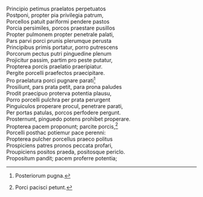 Principio petimus praelatos perpetuatos  
Postponi, propter pia privilegia patrum,  
Porcellos patuit pariformi pendere pastos  
Porcia persimiles, porcos praestare pusillos  
Propter pulmonem propter penetrale palati,  
Pars parvi porci prunis plerumque perusta  
Principibus primis portatur, porro putrescens  
Porcorum pectus putri pinguedine plenum  
Projicitur passim, partim pro peste putatur,  
Propterea porcis praelatio praeripiatur.  
Pergite porcelli praefectos praecipitare.  
Pro praelatura porci pugnare parati[^1]  
Prosiliunt, pars prata petit, para prona paludes  
Prodit praecipuo proterva potentia plausu,  
Porro porcelli pulchra per prata perurgent  
Pinguiculos properare procul, penetrare parati,  
Per portas patulas, porcos perfodere pergunt.  
Prosternunt, pinguedo potens prohibet properare.  
Propterea pacem proponunt; parcite porcis,[^2]  
Porcelli posthac potiemur pace perenni:  
Propterea pulcher porcellus praeco politus  
Prospiciens patres pronos peccata profari,  
Proupiciens positos praeda, positosque periclo.  
Propositum pandit; pacem proferre potentia;

[^1]: Posteriorum pugna.  
[^2]: Porci pacisci petunt.
